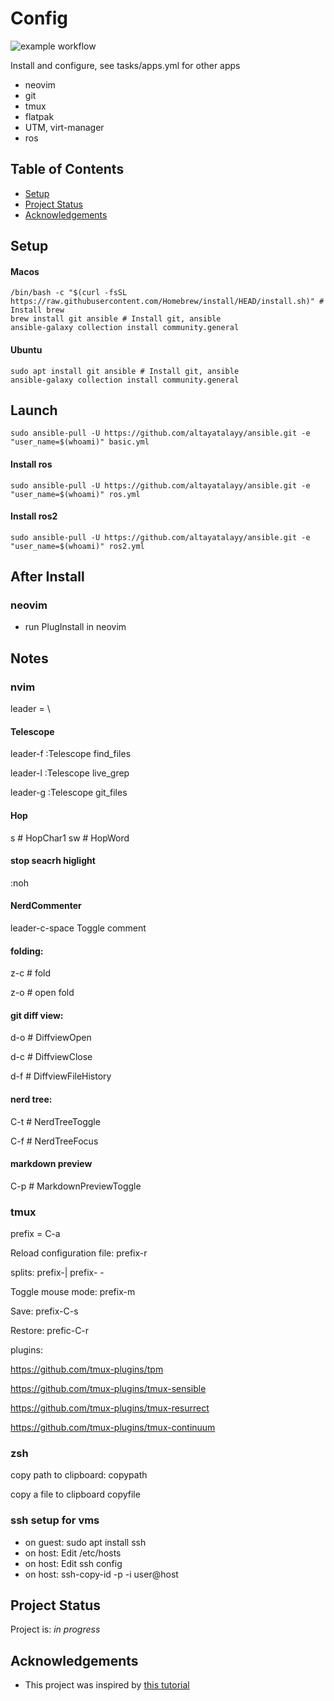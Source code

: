 # Config
![example workflow](https://github.com/altayatalayy/ansible/actions/workflows/CI.yml/badge.svg)

Install and configure, see tasks/apps.yml for other apps
* neovim
* git
* tmux
* flatpak
* UTM, virt-manager
* ros

## Table of Contents
* [Setup](#setup)
* [Project Status](#project-status)
* [Acknowledgements](#acknowledgements)
<!-- * [License](#license) -->

## Setup
#### Macos
```
/bin/bash -c "$(curl -fsSL https://raw.githubusercontent.com/Homebrew/install/HEAD/install.sh)" # Install brew
brew install git ansible # Install git, ansible
ansible-galaxy collection install community.general
```
#### Ubuntu
```
sudo apt install git ansible # Install git, ansible
ansible-galaxy collection install community.general
```

## Launch
```
sudo ansible-pull -U https://github.com/altayatalayy/ansible.git -e "user_name=$(whoami)" basic.yml
```
#### Install ros
```
sudo ansible-pull -U https://github.com/altayatalayy/ansible.git -e "user_name=$(whoami)" ros.yml
```
#### Install ros2
```
sudo ansible-pull -U https://github.com/altayatalayy/ansible.git -e "user_name=$(whoami)" ros2.yml
```

## After Install
### neovim
- run PlugInstall in neovim
  
## Notes
### nvim

leader = \

#### Telescope

leader-f :Telescope find_files<CR>

leader-l :Telescope live_grep<CR>

leader-g :Telescope git_files<CR>

#### Hop

s # HopChar1
sw # HopWord

#### stop seacrh higlight

:noh

#### NerdCommenter

leader-c-space Toggle comment

#### folding:

z-c # fold

z-o # open fold

#### git diff view:

d-o # DiffviewOpen

d-c # DiffviewClose

d-f # DiffviewFileHistory

#### nerd tree:

C-t # NerdTreeToggle

C-f # NerdTreeFocus

#### markdown preview

C-p # MarkdownPreviewToggle

### tmux
prefix = C-a

Reload configuration file: prefix-r

splits: prefix-| prefix- -

Toggle mouse mode: prefix-m

Save: prefix-C-s

Restore: prefic-C-r

plugins:

https://github.com/tmux-plugins/tpm

https://github.com/tmux-plugins/tmux-sensible 

https://github.com/tmux-plugins/tmux-resurrect

https://github.com/tmux-plugins/tmux-continuum
  
 
### zsh

copy path to clipboard: copypath

copy a file to clipboard copyfile

### ssh setup for vms
- on guest: sudo apt install ssh
- on host: Edit /etc/hosts
- on host: Edit ssh config 
- on host: ssh-copy-id -p <port> -i <sshkey> user@host


## Project Status
Project is: _in progress_ 

## Acknowledgements
- This project was inspired by [this tutorial](https://www.example.com)
